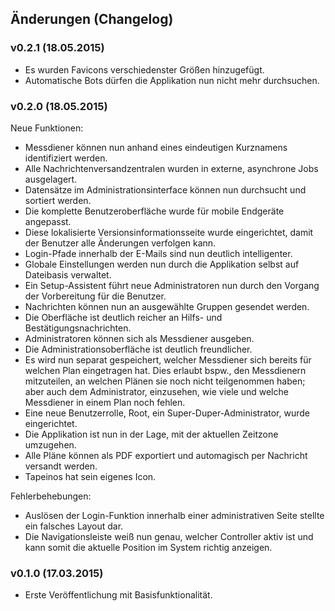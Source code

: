 ## Änderungen (Changelog)

### v0.2.1 (18.05.2015)
* Es wurden Favicons verschiedenster Größen hinzugefügt.
* Automatische Bots dürfen die Applikation nun nicht mehr durchsuchen.

### v0.2.0 (18.05.2015)
Neue Funktionen:

* Messdiener können nun anhand eines eindeutigen Kurznamens identifiziert werden.
* Alle Nachrichtenversandzentralen wurden in externe, asynchrone Jobs ausgelagert.
* Datensätze im Administrationsinterface können nun durchsucht und sortiert werden.
* Die komplette Benutzeroberfläche wurde für mobile Endgeräte angepasst.
* Diese lokalisierte Versionsinformationsseite wurde eingerichtet, damit der Benutzer alle Änderungen verfolgen kann.
* Login-Pfade innerhalb der E-Mails sind nun deutlich intelligenter.
* Globale Einstellungen werden nun durch die Applikation selbst auf Dateibasis verwaltet.
* Ein Setup-Assistent führt neue Administratoren nun durch den Vorgang der Vorbereitung für die Benutzer.
* Nachrichten können nun an ausgewählte Gruppen gesendet werden.
* Die Oberfläche ist deutlich reicher an Hilfs- und Bestätigungsnachrichten.
* Administratoren können sich als Messdiener ausgeben.
* Die Administrationsoberfläche ist deutlich freundlicher.
* Es wird nun separat gespeichert, welcher Messdiener sich bereits für welchen Plan eingetragen hat. Dies erlaubt bspw., den Messdienern mitzuteilen, an welchen Plänen sie noch nicht teilgenommen haben; aber auch dem Administrator, einzusehen, wie viele und welche Messdiener in einem Plan noch fehlen.
* Eine neue Benutzerrolle, Root, ein Super-Duper-Administrator, wurde eingerichtet.
* Die Applikation ist nun in der Lage, mit der aktuellen Zeitzone umzugehen.
* Alle Pläne können als PDF exportiert und automagisch per Nachricht versandt werden.
* Tapeinos hat sein eigenes Icon.

Fehlerbehebungen:

* Auslösen der Login-Funktion innerhalb einer administrativen Seite stellte ein falsches Layout dar.
* Die Navigationsleiste weiß nun genau, welcher Controller aktiv ist und kann somit die aktuelle Position im System richtig anzeigen.

### v0.1.0 (17.03.2015)
* Erste Veröffentlichung mit Basisfunktionalität.

